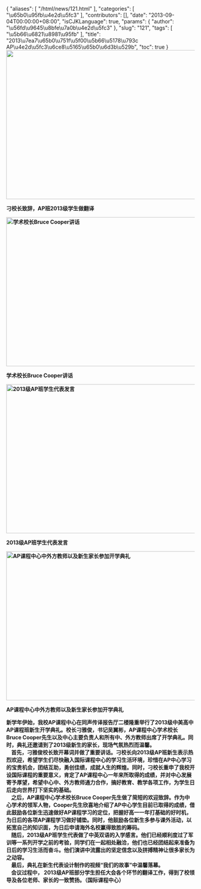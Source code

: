 {
    "aliases": [
        "/html/news/121.html"
    ],
    "categories": [
        "\u65b0\u95fb\u4e2d\u5fc3"
    ],
    "contributors": [],
    "date": "2013-09-04T00:00:00+08:00",
    "isCJKLanguage": true,
    "params": {
        "author": "\u56fd\u9645\u8bfe\u7a0b\u4e2d\u5fc3"
    },
    "slug": "121",
    "tags": [
        "\u5b66\u6821\u8981\u95fb"
    ],
    "title": "2013\u7ea7\u65b0\u751f\u5f00\u5b66\u5178\u793c  AP\u4e2d\u5fc3\u6ce8\u5165\u65b0\u6d3b\u529b",
    "toc": true
}
**<img
    src="https://cdn.tfls.online/mirror/full/6c60ddf0e5125d893d1f820baef7e46fa9929c21.jpg"
    style="display:block;margin-left:auto;margin-right:auto;"
    decoding="async"
    fetchpriority="auto"
    loading="lazy"
    height="397"
    width="600"
/>**

**刁校长致辞，AP班2013级学生做翻译**

**<img
    src="https://cdn.tfls.online/mirror/full/c10f68e39f15738e1be9c4ec5ed680a0593a1036.jpg"
    style="display:block;margin-left:auto;margin-right:auto;"
    decoding="async"
    fetchpriority="auto"
    loading="lazy"
    alt="学术校长Bruce Cooper讲话"
    title="学术校长Bruce Cooper讲话"
    height="397"
    width="600"
/>**

**学术校长Bruce Cooper讲话**

**<img
    src="https://cdn.tfls.online/mirror/full/2c928543329e9f93efb656e74d7b0437bfe9af35.jpg"
    style="display:block;margin-left:auto;margin-right:auto;"
    decoding="async"
    fetchpriority="auto"
    loading="lazy"
    alt="2013级AP班学生代表发言"
    title="2013级AP班学生代表发言"
    height="397"
    width="600"
/>**

**2013级AP班学生代表发言**

**<img
    src="https://cdn.tfls.online/mirror/full/eae8bac31795d31b413cad464bb388dad6c6e94d.jpg"
    style="display:block;margin-left:auto;margin-right:auto;"
    decoding="async"
    fetchpriority="auto"
    loading="lazy"
    alt="AP课程中心中外方教师以及新生家长参加开学典礼"
    title="AP课程中心中外方教师以及新生家长参加开学典礼"
    height="397"
    width="600"
/>**

**AP课程中心中外方教师以及新生家长参加开学典礼**

**新学年伊始，我校AP课程中心在同声传译报告厅二楼隆重举行了2013级中美高中AP课程班新生开学典礼。校长刁雅俊，书记吴翼彬，AP课程中心学术校长Bruce Cooper先生以及中心主要负责人和所有中、外方教师出席了开学典礼。同时，典礼还邀请到了2013级新生的家长，现场气氛热烈而温馨。  
    首先，刁雅俊校长致开幕词并做了重要讲话。刁校长向2013级AP班新生表示热烈欢迎，希望学生们尽快融入国际课程中心的学习生活环境，珍惜在AP中心学习的宝贵机会，团结互助，勇创佳绩，成就人生的辉煌。同时，刁校长重申了我校开设国际课程的重要意义，肯定了AP课程中心一年来所取得的成绩，并对中心发展寄予厚望，希望中心中、外方教师通力合作，搞好教育、教学各项工作，为学生日后走向世界打下坚实的基础。  
    之后，AP课程中心学术校长Bruce Cooper先生做了简短的欢迎致辞。作为中心学术的领军人物，Cooper先生欣喜地介绍了AP中心学生目前已取得的成绩，借此鼓励各位新生迅速做好AP课程学习的定位，把握好高一一年打基础的好时机，为日后的各项AP课程学习做好铺垫。同时，他鼓励各位新生多参与课外活动，以拓宽自己的知识面，为日后申请海外名校赢得致胜的筹码。  
    随后，2013级AP班学生代表做了中英双语的入学感言。他们已经顺利度过了军训等一系列开学之前的考验，同学们在一起相处融洽，他们也已经团结起来准备为日后的学习生活而奋斗。他们演讲中流露出的坚定信念以及拼搏精神让很多家长为之动容。  
    最后，典礼在新生代表设计制作的视频“我们的故事”中温馨落幕。  
    会议过程中， 2013级AP班部分学生担任大会各个环节的翻译工作，得到了校领导及各位老师、家长的一致赞扬。（国际课程中心）**

